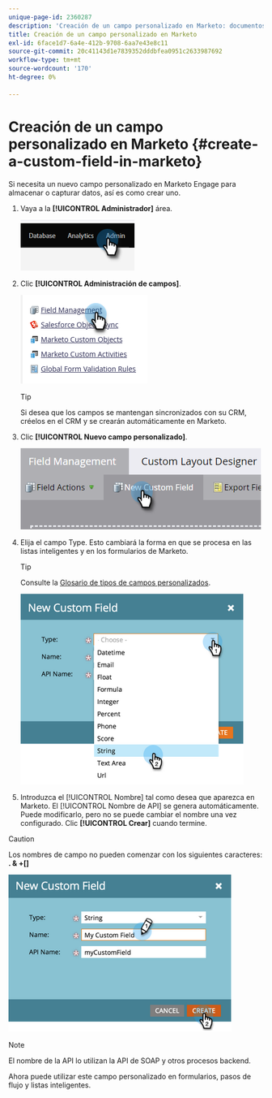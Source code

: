 ```yaml
---
unique-page-id: 2360287
description: 'Creación de un campo personalizado en Marketo: documentos de Marketo: documentación del producto'
title: Creación de un campo personalizado en Marketo
exl-id: 6face1d7-6a4e-412b-9708-6aa7e43e8c11
source-git-commit: 20c41143d1e7839352dddbfea0951c2633987692
workflow-type: tm+mt
source-wordcount: '170'
ht-degree: 0%

---
```


# Creación de un campo personalizado en Marketo {#create-a-custom-field-in-marketo}

Si necesita un nuevo campo personalizado en Marketo Engage para almacenar o capturar datos, así es como crear uno.

1. Vaya a la **[!UICONTROL Administrador]** área.

   ![](assets/create-a-custom-field-in-marketo-1.png)

1. Clic **[!UICONTROL Administración de campos]**.

   ![](assets/create-a-custom-field-in-marketo-2.png)

   >[!TIP]
   >
   >Si desea que los campos se mantengan sincronizados con su CRM, créelos en el CRM y se crearán automáticamente en Marketo.

1. Clic **[!UICONTROL Nuevo campo personalizado]**.

   ![](assets/create-a-custom-field-in-marketo-3.png)

1. Elija el campo Type. Esto cambiará la forma en que se procesa en las listas inteligentes y en los formularios de Marketo.

   >[!TIP]
   >
   >Consulte la [Glosario de tipos de campos personalizados](/help/marketo/product-docs/administration/field-management/custom-field-type-glossary.md).

   ![](assets/create-a-custom-field-in-marketo-4.png)

1. Introduzca el [!UICONTROL Nombre] tal como desea que aparezca en Marketo. El [!UICONTROL Nombre de API] se genera automáticamente. Puede modificarlo, pero no se puede cambiar el nombre una vez configurado. Clic **[!UICONTROL Crear]** cuando termine.

>[!CAUTION]
>
>Los nombres de campo no pueden comenzar con los siguientes caracteres: **. &amp; +[]**

![](assets/create-a-custom-field-in-marketo-5.png)

>[!NOTE]
>
>El nombre de la API lo utilizan la API de SOAP y otros procesos backend.

Ahora puede utilizar este campo personalizado en formularios, pasos de flujo y listas inteligentes.
